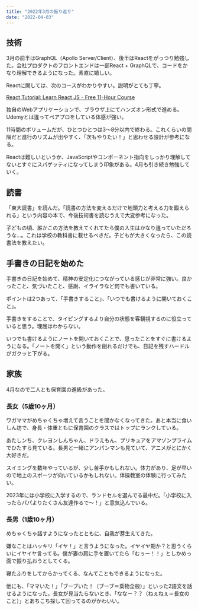 ```yaml
---
title: "2022年3月の振り返り"
date: "2022-04-03"
---
```


## 技術

3月の前半はGraphQL（Apollo Server/Client）、後半はReactをがっつり勉強した。会社プロダクトのフロントエンドは一部React + GraphQLで、コードをかなり理解できるようになった。素直に嬉しい。

Reactに関しては、次のコースがわかりやすい。説明がとても丁寧。

[React Tutorial: Learn React JS \- Free 11\-Hour Course](https://scrimba.com/learn/learnreact)

独自のWebアプリケーションで、ブラウザ上にてハンズオン形式で進める。Udemyとは違ってペアプロをしている体感が強い。

11時間のボリュームだが、ひとつひとつは3〜8分以内で終わる。これくらいの間隔だと進行のリズムが出やすく、「次もやりたい！」と思わせる設計が参考になる。

Reactは難しいというか、JavaScriptやコンポーネント指向をしっかり理解してないとすぐにスパゲッティになってしまう印象がある。4月も引き続き勉強していく。

## 読書

「東大読書」を読んだ。「読書の方法を変えるだけで地頭力と考える力を鍛えられる」という内容の本で、今後技術書を読むうえで大変参考になった。

子どもの頃、誰かこの方法を教えてくれてたら僕の人生はかなり違っていただろうな…。これは学校の教科書に載せるべきだ。子どもが大きくなったら、この読書法を教えたい。

## 手書きの日記を始めた

手書きの日記を始めて、精神の安定化につながっている感じが非常に強い。良かったこと、気づいたこと、感謝、イライラなど何でも書いている。

ポイントは2つあって、「手書きすること」、「いつでも書けるように開いておくこと」。

手書きをすることで、タイピングするより自分の状態を客観視するのに役立っていると思う。理屈はわからない。

いつでも書けるようにノートを開いておくことで、思ったことをすぐに書けるようになる。「ノートを開く」という動作を削れるだけでも、日記を残すハードルがガクッと下がる。
## 家族

4月なので二人とも保育園の進級があった。

### 長女（5歳10ヶ月）

ワガママがめちゃくちゃ増えて言うことを聞かなくなってきた。あと本当に食いしん坊で、身長・体重ともに保育園のクラスではトップにランクしている。

あたしンち、クレヨンしんちゃん、ドラえもん、プリキュアをアマゾンプライムでひたすら見ている。長男と一緒にアンパンマンも見ていて、アニメがとにかく大好きだ。

スイミングを数年やっているが、少し苦手かもしれない。体力があり、足が早いので地上のスポーツが向いているかもしれない。体操教室の体験に行ってみたい。

2023年には小学校に入学するので、ランドセルを選んでる最中だ。「小学校に入ったらパパよりたくさん友達作るで〜！」と意気込んでいる。

### 長男（1歳10ヶ月）

めちゃくちゃ話すようになったとともに、自我が芽生えてきた。

嫌なことはハッキリ「イヤ！」と言うようになった。イヤイヤ期か？と思うくらいにイヤイヤ言ってる。僕が妻の肩に手を置いてたら「むぅー！！」としかめっ面で振り払おうとしてくる。

寝たふりをしてからかってくる、なんてこともできるようになった。

他にも、「ママいた！」「ブーブいた！（ブーブ＝乗物全般）」といった2語文を話せるようになった。長女が見当たらないとき、「ななー？？（ねぇねぇ＝長女のこと）」とあちこち探して回ってるのがかわいい。
